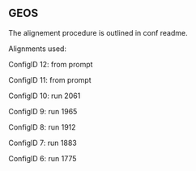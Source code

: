 ## GEOS

The alignement procedure is outlined in conf readme.

Alignments used: 

ConfigID 12: from prompt

ConfigID 11: from prompt

ConfigID 10: run 2061

ConfigID 9: run 1965

ConfigID 8: run 1912

ConfigID 7: run 1883

ConfigID 6: run 1775 

